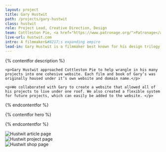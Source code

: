 ```yaml
---
layout: project
title: Gary Hustwit
path: /projects/gary-hustwit
class: hustwit
role: Project Lead, Creative Direction, Design
team: Cottleston Pie, <a href="https://www.patronage.org/">Patronage</a>
live-url: hustwit.com
intro: A filmmaker&#8217;s expanding empire  
lead-in: Gary Hustwit is a filmmaker best known for his design trilogy, including <em>Helvetica</em>, <em>Objectified</em>, <em>&amp;</em> <em>Urbanized</em>
---
```


{% contentfor description %}
	
	<p>Gary Hustwit approached Cottleston Pie to help wrangle in his many projects into one cohesive website. Each film and book of Gary’s was originally housed under it’s own website and domain name.</p>

	<p>We collaborated with Gary to create a website that allowed all of his projects to live under one roof. We also created a flexible system for future projects, which can easily be added to the website. </p>

{% endcontentfor %}

{% contentfor hero %}
			<div class="project-example macbook">
				<div class="screen-wrap">
					<img src="/img/projects/hustwit/hustwit-home.jpg" alt="" />
				</div>
			</div>
			<div class="project-example iphone">
				<div class="screen-wrap">
					<img src="/img/projects/hustwit/hustwit-mobile.jpg" alt="" />
				</div>
			</div>
{% endcontentfor %}

<section class="project-expanded tri-screen">
	<div class="container">
		<div class="screen screen-1">
			<img src="/img/projects/hustwit/hustwit-article.jpg" alt="Hustwit article page" />
		</div>
		<div class="screen screen-2">
			<img src="/img/projects/hustwit/hustwit-project.jpg" alt="Hustwit project page" />
		</div>
		<div class="screen screen-3">
			<img src="/img/projects/hustwit/hustwit-shop.jpg" alt="Hustwit shop page" />
		</div>
	</div>
</section>